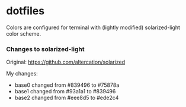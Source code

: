 # dotfiles

Colors are configured for terminal with (lightly modified) solarized-light color scheme.

### Changes to solarized-light

Original: https://github.com/altercation/solarized

My changes:
- base0 changed from #839496 to #75878a
- base1 changed from #93a1a1 to #839496
- base2 changed from #eee8d5 to #ede2c4
